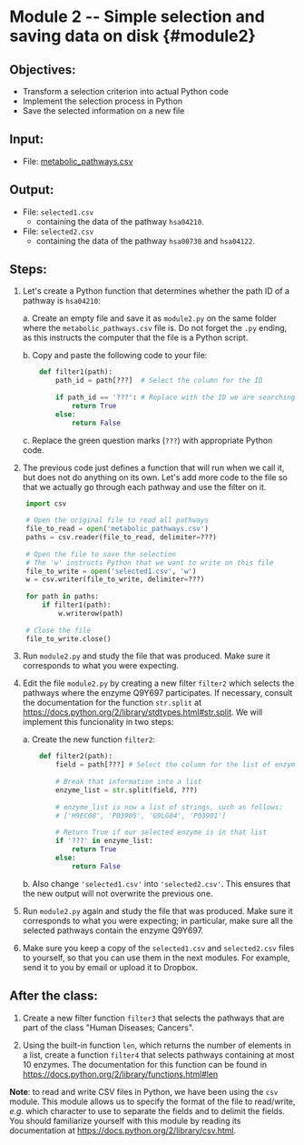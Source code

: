 # Module 2 -- Simple selection and saving data on disk {#module2}

## Objectives:
- Transform a selection criterion into actual Python code
- Implement the selection process in Python
- Save the selected information on a new file

## Input:
- File: [metabolic_pathways.csv](files/metabolic_pathways.csv)

## Output:
- File: `selected1.csv`
    * containing the data of the pathway `hsa04210`.
- File: `selected2.csv`
    * containing the data of the pathway `hsa00730` and `hsa04122`.

## Steps:

1. Let's create a Python function that determines whether the path ID of a pathway is `hsa04210`:

    a. Create an empty file and save it as `module2.py` on the same folder where the `metabolic_pathways.csv` file is.
    Do not forget the `.py` ending, as this instructs the computer that the file is a Python script.
    
    b. Copy and paste the following code to your file:
    ```python
        def filter1(path):
            path_id = path[???]  # Select the column for the ID
            
            if path_id == '???': # Replace with the ID we are searching for
                return True
            else:
                return False
    ```
    
    c. Replace the green question marks (`???`) with appropriate Python code.

2. The previous code just defines a function that will run when we call it, but does not do anything on its own.
Let's add more code to the file so that we actually go through each pathway and use the filter on it.
```python
    import csv
    
    # Open the original file to read all pathways
    file_to_read = open('metabolic_pathways.csv')
    paths = csv.reader(file_to_read, delimiter=???)
    
    # Open the file to save the selection
    # The 'w' instructs Python that we want to write on this file
    file_to_write = open('selected1.csv', 'w')
    w = csv.writer(file_to_write, delimiter=???)
    
    for path in paths:
        if filter1(path):
            w.writerow(path)
    
    # Close the file
    file_to_write.close()
```

3. Run `module2.py` and study the file that was produced.
Make sure it corresponds to what you were expecting.

4. Edit the file `module2.py` by creating a new filter `filter2` which selects the pathways where the enzyme Q9Y697 participates.
If necessary, consult the documentation for the function `str.split` at <https://docs.python.org/2/library/stdtypes.html#str.split>.
We will implement this funcionality in two steps:

    a. Create the new function `filter2`:
    ```python
        def filter2(path):
            field = path[???] # Select the column for the list of enzymes
            
            # Break that information into a list
            enzyme_list = str.split(field, ???)
            
            # enzyme_list is now a list of strings, such as follows:
            # ['H9EC08', 'P03905', 'G9LG04', 'P03901']
            
            # Return True if our selected enzyme is in that list
            if '???' in enzyme_list:
                return True
            else:
                return False
    ```
    
    b. Also change `'selected1.csv'` into `'selected2.csv'`.
    This ensures that the new output will not overwrite the previous one.

5. Run `module2.py` again and study the file that was produced.
Make sure it corresponds to what you were expecting; in particular, make sure all the selected pathways contain the enzyme Q9Y697.

6. Make sure you keep a copy of the `selected1.csv` and `selected2.csv` files to yourself, so that you can use them in the next modules.
For example, send it to you by email or upload it to Dropbox.

## After the class:

1. Create a new filter function `filter3` that selects the pathways that are part of the class "Human Diseases; Cancers".

2. Using the built-in function `len`, which returns the number of elements in a list, create a function `filter4` that selects pathways containing at most 10 enzymes.
The documentation for this function can be found in <https://docs.python.org/2/library/functions.html#len>

**Note**: to read and write CSV files in Python, we have been using the `csv` module.
This module allows us to specify the format of the file to read/write, _e.g._ which character to use to separate the fields and to delimit the fields.
You should familiarize yourself with this module by reading its documentation at <https://docs.python.org/2/library/csv.html>.


